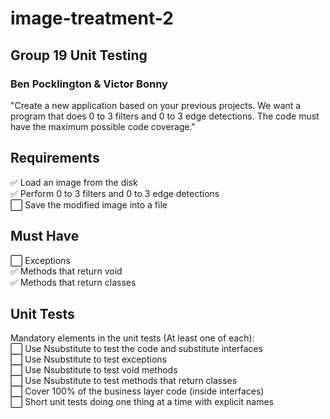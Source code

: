 # image-treatment-2

## Group 19 Unit Testing
### Ben Pocklington &amp; Victor Bonny

"Create a new application based on your previous projects. We want a program that does 0 to 3 filters and 0 to 3 edge detections. The code must have the maximum possible code coverage."

## Requirements
✅ Load an image from the disk  
✅ Perform 0 to 3 filters and 0 to 3 edge detections  
⬜️ Save the modified image into a file  

## Must Have
⬜️ Exceptions  
✅ Methods that return void  
✅ Methods that return classes   

## Unit Tests
Mandatory elements in the unit tests (At least one of each):  
⬜️ Use Nsubstitute to test the code and substitute interfaces  
⬜️ Use Nsubstitute to test exceptions  
⬜️ Use Nsubstitute to test void methods  
⬜️ Use Nsubstitute to test methods that return classes  
⬜️ Cover 100% of the business layer code (inside interfaces)  
⬜️ Short unit tests doing one thing at a time with explicit names  

